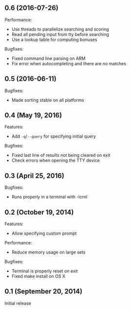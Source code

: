 ## 0.6 (2016-07-26)

Performance:

  - Use threads to parallelize searching and scoring
  - Read all pending input from tty before searching
  - Use a lookup table for computing bonuses

Bugfixes:

  - Fixed command line parsing on ARM
  - Fix error when autocompleting and there are no matches

## 0.5 (2016-06-11)

Bugfixes:

  - Made sorting stable on all platforms

## 0.4 (May 19, 2016)

Features:

  - Add `-q`/`--query` for specifying initial query

Bugfixes:

  - Fixed last line of results not being cleared on exit
  - Check errors when opening the TTY device

## 0.3 (April 25, 2016)

Bugfixes:

  - Runs properly in a terminal with -icrnl

## 0.2 (October 19, 2014)

Features:

  - Allow specifying custom prompt

Performance:

  - Reduce memory usage on large sets

Bugfixes:

  - Terminal is properly reset on exit
  - Fixed make install on OS X

## 0.1 (September 20, 2014)

Initial release
